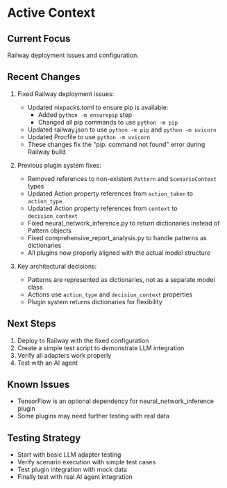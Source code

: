 # Active Context

## Current Focus
Railway deployment issues and configuration.

## Recent Changes
1. Fixed Railway deployment issues:
   - Updated nixpacks.toml to ensure pip is available:
     - Added `python -m ensurepip` step
     - Changed all pip commands to use `python -m pip`
   - Updated railway.json to use `python -m pip` and `python -m uvicorn`
   - Updated Procfile to use `python -m uvicorn`
   - These changes fix the "pip: command not found" error during Railway build

2. Previous plugin system fixes:
   - Removed references to non-existent `Pattern` and `ScenarioContext` types
   - Updated Action property references from `action_taken` to `action_type`
   - Updated Action property references from `context` to `decision_context`
   - Fixed neural_network_inference.py to return dictionaries instead of Pattern objects
   - Fixed comprehensive_report_analysis.py to handle patterns as dictionaries
   - All plugins now properly aligned with the actual model structure

3. Key architectural decisions:
   - Patterns are represented as dictionaries, not as a separate model class
   - Actions use `action_type` and `decision_context` properties
   - Plugin system returns dictionaries for flexibility

## Next Steps
1. Deploy to Railway with the fixed configuration
2. Create a simple test script to demonstrate LLM integration
3. Verify all adapters work properly
4. Test with an AI agent

## Known Issues
- TensorFlow is an optional dependency for neural_network_inference plugin
- Some plugins may need further testing with real data

## Testing Strategy
- Start with basic LLM adapter testing
- Verify scenario execution with simple test cases
- Test plugin integration with mock data
- Finally test with real AI agent integration
